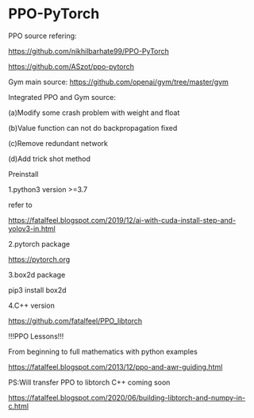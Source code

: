 # PPO-PyTorch
PPO source refering: 

https://github.com/nikhilbarhate99/PPO-PyTorch

https://github.com/ASzot/ppo-pytorch

Gym main source: https://github.com/openai/gym/tree/master/gym

Integrated PPO and Gym source:

(a)Modify some crash problem with weight and float

(b)Value function can not do backpropagation fixed

(c)Remove redundant network

(d)Add trick shot method

Preinstall

1.python3 version >=3.7

refer to

https://fatalfeel.blogspot.com/2019/12/ai-with-cuda-install-step-and-yolov3-in.html

2.pytorch package

https://pytorch.org

3.box2d package

pip3 install box2d

4.C++ version

https://github.com/fatalfeel/PPO_libtorch

!!!PPO Lessons!!!

From beginning to full mathematics with python examples

https://fatalfeel.blogspot.com/2013/12/ppo-and-awr-guiding.html

PS:Will transfer PPO to libtorch C++ coming soon

https://fatalfeel.blogspot.com/2020/06/building-libtorch-and-numpy-in-c.html
